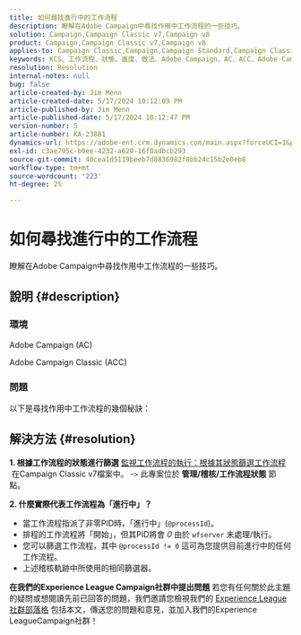 ```yaml
---
title: 如何尋找進行中的工作流程
description: 瞭解在Adobe Campaign中尋找作用中工作流程的一些技巧。
solution: Campaign,Campaign Classic v7,Campaign v8
product: Campaign,Campaign Classic v7,Campaign v8
applies-to: Campaign Classic,Campaign,Campaign Standard,Campaign Classic v7,Campaign v8
keywords: KCS、工作流程、狀態、進度、做法、Adobe Campaign、AC、ACC、Adobe Campaign Classic
resolution: Resolution
internal-notes: null
bug: false
article-created-by: Jim Menn
article-created-date: 5/17/2024 10:12:09 PM
article-published-by: Jim Menn
article-published-date: 5/17/2024 10:12:47 PM
version-number: 5
article-number: KA-23881
dynamics-url: https://adobe-ent.crm.dynamics.com/main.aspx?forceUCI=1&pagetype=entityrecord&etn=knowledgearticle&id=dd146c7d-9a14-ef11-9f8a-6045bd006268
exl-id: c3ae795c-b0ee-4232-a620-16f0adbcb293
source-git-commit: 40cea1d5119beeb7d8836982f8bb24c15b2e0eb8
workflow-type: tm+mt
source-wordcount: '223'
ht-degree: 2%

---
```


# 如何尋找進行中的工作流程


瞭解在Adobe Campaign中尋找作用中工作流程的一些技巧。

## 說明 {#description}


### 環境

Adobe Campaign (AC)

Adobe Campaign Classic (ACC)

### 問題

以下是尋找作用中工作流程的幾個秘訣：


## 解決方法 {#resolution}


<b>1. 根據工作流程的狀態進行篩選</b>
[監視工作流程的執行：根據其狀態篩選工作流程](https://experienceleague.adobe.com/docs/campaign-classic/using/automating-with-workflows/monitoring-workflows/monitoring-workflow-execution.html?lang=en#filtering-workflows-status)  在Campaign Classic v7檔案中。
-`>`  此專案位於 <b>管理/稽核/工作流程狀態</b> 節點。

<b>2. 什麼實際代表工作流程為「進行中」？</b>
- 當工作流程指派了非零PID時，「進行中」(`@processId`)。
- 排程的工作流程將「開始」，但其PID將會 *0* 由於 `wfserver` 未處理/執行。
- 您可以篩選工作流程，其中 `@processId != 0` 這可為您提供目前進行中的任何工作流程。
- 上述稽核軌跡中所使用的相同篩選器。




<b>在我們的Experience League Campaign社群中提出問題</b>
若您有任何關於此主題的疑問或想閱讀先前已回答的問題，我們邀請您檢視我們的 [Experience League社群部落格](https://experienceleaguecommunities.adobe.com/t5/adobe-campaign-classic-blogs/introducing-top-kcs-articles-curated-for-your-troubleshooting/bc-p/672426#M132 "關注連結") 包括本文，傳送您的問題和意見，並加入我們的Experience LeagueCampaign社群！
